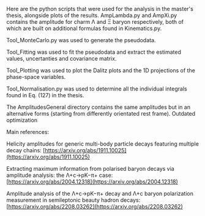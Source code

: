 Here are the python scripts that were used for the analysis in the master's thesis, alongside plots of the results. AmpLambda.py and AmpXi.py contains the amplitude for charm Λ and Ξ baryon respectively, both of which are built on additional formulas found in Kinematics.py.

Tool_MonteCarlo.py was used to generate the pseudodata.

Tool_Fitting was used to fit the pseudodata and extract the estimated values, uncertanties and covariance matrix.

Tool_Plotting was used to plot the Dalitz plots and the 1D projections of the phase-space variables.

Tool_Normalisation.py was used to determine all the individual integrals found in Eq. (127) in the thesis.

The AmplitudesGeneral directory contains the same amplitudes but in an alternative forms (starting from differently orientated rest frame). Outdated optimization

Main references:

Helicity amplitudes for generic multi-body particle decays featuring multiple decay chains: [https://arxiv.org/abs/1911.10025](https://arxiv.org/abs/1911.10025)

Extracting maximum information from polarised baryon decays via amplitude analysis: the Λ+c→pK−π+ case: [https://arxiv.org/abs/2004.12318](https://arxiv.org/abs/2004.12318)

Amplitude analysis of the Λ+c→pK−π+ decay and Λ+c baryon polarization measurement in semileptonic beauty hadron decays: [https://arxiv.org/abs/2208.03262](https://arxiv.org/abs/2208.03262)
